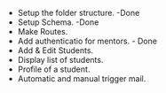 - Setup the folder structure. -Done
- Setup Schema. -Done
- Make Routes.
- Add authenticatio for mentors. - Done
- Add & Edit Students.
- Display list of students.
- Profile of a student.
- Automatic and manual trigger mail.
